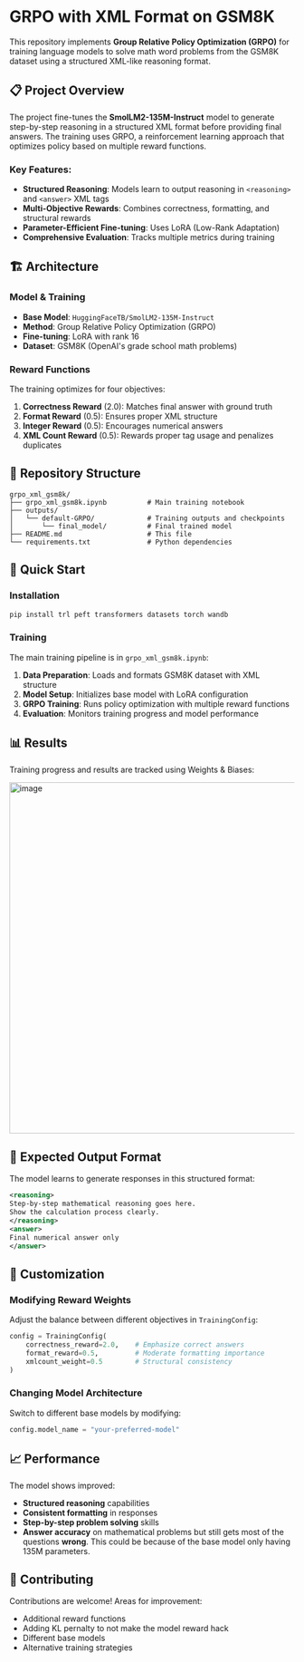 # GRPO with XML Format on GSM8K

This repository implements **Group Relative Policy Optimization (GRPO)** for training language models to solve math word problems from the GSM8K dataset using a structured XML-like reasoning format.

## 📋 Project Overview

The project fine-tunes the **SmolLM2-135M-Instruct** model to generate step-by-step reasoning in a structured XML format before providing final answers. The training uses GRPO, a reinforcement learning approach that optimizes policy based on multiple reward functions.

### Key Features:
- **Structured Reasoning**: Models learn to output reasoning in `<reasoning>` and `<answer>` XML tags
- **Multi-Objective Rewards**: Combines correctness, formatting, and structural rewards
- **Parameter-Efficient Fine-tuning**: Uses LoRA (Low-Rank Adaptation)
- **Comprehensive Evaluation**: Tracks multiple metrics during training

## 🏗️ Architecture

### Model & Training
- **Base Model**: `HuggingFaceTB/SmolLM2-135M-Instruct`
- **Method**: Group Relative Policy Optimization (GRPO)
- **Fine-tuning**: LoRA with rank 16
- **Dataset**: GSM8K (OpenAI's grade school math problems)

### Reward Functions
The training optimizes for four objectives:

1. **Correctness Reward** (2.0): Matches final answer with ground truth
2. **Format Reward** (0.5): Ensures proper XML structure
3. **Integer Reward** (0.5): Encourages numerical answers
4. **XML Count Reward** (0.5): Rewards proper tag usage and penalizes duplicates

## 📁 Repository Structure

```
grpo_xml_gsm8k/
├── grpo_xml_gsm8k.ipynb          # Main training notebook
├── outputs/
│   └── default-GRPO/             # Training outputs and checkpoints
│       └── final_model/          # Final trained model
├── README.md                     # This file
└── requirements.txt              # Python dependencies
```

## 🚀 Quick Start

### Installation
```bash
pip install trl peft transformers datasets torch wandb
```

### Training
The main training pipeline is in `grpo_xml_gsm8k.ipynb`:

1. **Data Preparation**: Loads and formats GSM8K dataset with XML structure
2. **Model Setup**: Initializes base model with LoRA configuration
3. **GRPO Training**: Runs policy optimization with multiple reward functions
4. **Evaluation**: Monitors training progress and model performance

## 📊 Results

Training progress and results are tracked using Weights & Biases:

<img width="1819" height="620" alt="image" src="https://github.com/user-attachments/assets/41baf7ba-703c-4b6c-b180-114fb8bc0523" />

## 🎯 Expected Output Format

The model learns to generate responses in this structured format:

```xml
<reasoning>
Step-by-step mathematical reasoning goes here.
Show the calculation process clearly.
</reasoning>
<answer>
Final numerical answer only
</answer>
```

## 🔧 Customization

### Modifying Reward Weights
Adjust the balance between different objectives in `TrainingConfig`:
```python
config = TrainingConfig(
    correctness_reward=2.0,    # Emphasize correct answers
    format_reward=0.5,         # Moderate formatting importance
    xmlcount_weight=0.5        # Structural consistency
)
```

### Changing Model Architecture
Switch to different base models by modifying:
```python
config.model_name = "your-preferred-model"
```

## 📈 Performance

The model shows improved:
- **Structured reasoning** capabilities
- **Consistent formatting** in responses
- **Step-by-step problem solving** skills
- **Answer accuracy** on mathematical problems but still gets most of the questions **wrong**. This could be because of the base model only having 135M parameters. 

## 🤝 Contributing

Contributions are welcome! Areas for improvement:
- Additional reward functions
- Adding KL pernalty to not make the model reward hack
- Different base models
- Alternative training strategies

